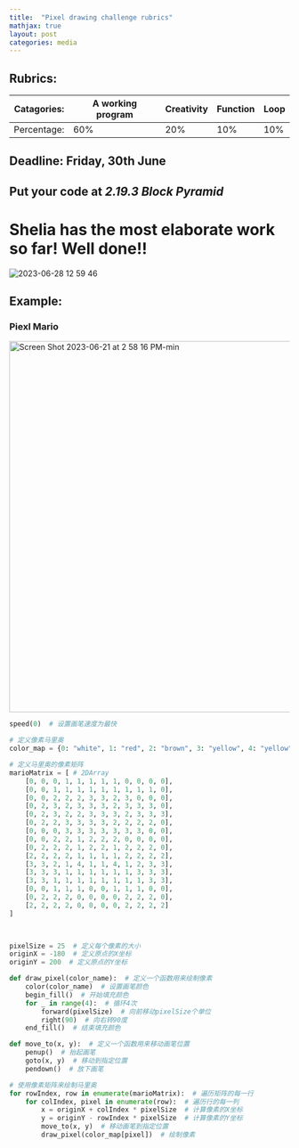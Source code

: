 ```yaml
---
title:  "Pixel drawing challenge rubrics"
mathjax: true
layout: post
categories: media
---
```


## Rubrics:

|Catagories:     |A working program|Creativity|Function|Loop|
|-----------|------------|----------|--------|----|
|Percentage: |60%         |20%       |10%     |10% | 


## Deadline: Friday, 30th June

## Put your code at **_2.19.3 Block Pyramid_**

# Shelia has the most elaborate work so far! Well done!! 

![2023-06-28 12 59 46](https://github.com/Royhowtohack/disk/assets/52094557/9abf3d7b-469e-4eb6-b465-88dc494cc58c)








## Example:
### Piexl Mario

<img width="667" alt="Screen Shot 2023-06-21 at 2 58 16 PM-min" src="https://github.com/Royhowtohack/disk/assets/52094557/ec2dbef1-cc89-4050-bcf5-7923940359b2">

```python
speed(0)  # 设置画笔速度为最快

# 定义像素马里奥
color_map = {0: "white", 1: "red", 2: "brown", 3: "yellow", 4: "yellow"}  # 定义颜色映射关系

# 定义马里奥的像素矩阵
marioMatrix = [ # 2DArray
    [0, 0, 0, 1, 1, 1, 1, 1, 0, 0, 0, 0],
    [0, 0, 1, 1, 1, 1, 1, 1, 1, 1, 1, 0],
    [0, 0, 2, 2, 2, 3, 3, 2, 3, 0, 0, 0],
    [0, 2, 3, 2, 3, 3, 3, 2, 3, 3, 3, 0],
    [0, 2, 3, 2, 2, 3, 3, 3, 2, 3, 3, 3],
    [0, 2, 2, 3, 3, 3, 3, 2, 2, 2, 2, 0],
    [0, 0, 0, 3, 3, 3, 3, 3, 3, 3, 0, 0],
    [0, 0, 2, 2, 1, 2, 2, 2, 0, 0, 0, 0],
    [0, 2, 2, 2, 1, 2, 2, 1, 2, 2, 2, 0],
    [2, 2, 2, 2, 1, 1, 1, 1, 2, 2, 2, 2],
    [3, 3, 2, 1, 4, 1, 1, 4, 1, 2, 3, 3],
    [3, 3, 3, 1, 1, 1, 1, 1, 1, 3, 3, 3],
    [3, 3, 1, 1, 1, 1, 1, 1, 1, 1, 3, 3],
    [0, 0, 1, 1, 1, 0, 0, 1, 1, 1, 0, 0],
    [0, 2, 2, 2, 0, 0, 0, 0, 2, 2, 2, 0],
    [2, 2, 2, 2, 0, 0, 0, 0, 2, 2, 2, 2]
]
    


pixelSize = 25  # 定义每个像素的大小
originX = -180  # 定义原点的X坐标
originY = 200  # 定义原点的Y坐标

def draw_pixel(color_name):  # 定义一个函数用来绘制像素
    color(color_name)  # 设置画笔颜色
    begin_fill()  # 开始填充颜色
    for _ in range(4):  # 循环4次
        forward(pixelSize)  # 向前移动pixelSize个单位
        right(90)  # 向右转90度
    end_fill()  # 结束填充颜色

def move_to(x, y):  # 定义一个函数用来移动画笔位置
    penup()  # 抬起画笔
    goto(x, y)  # 移动到指定位置
    pendown()  # 放下画笔

# 使用像素矩阵来绘制马里奥
for rowIndex, row in enumerate(marioMatrix):  # 遍历矩阵的每一行
    for colIndex, pixel in enumerate(row):  # 遍历行的每一列
        x = originX + colIndex * pixelSize  # 计算像素的X坐标
        y = originY - rowIndex * pixelSize  # 计算像素的Y坐标
        move_to(x, y)  # 移动画笔到指定位置
        draw_pixel(color_map[pixel])  # 绘制像素
```